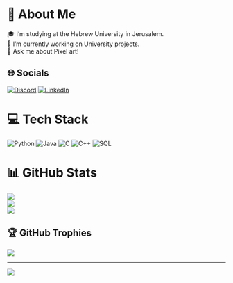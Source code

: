 # 💫 About Me
🎓 I’m studying at the Hebrew University in Jerusalem.<br>🔭 I’m currently working on University projects.<br>💬 Ask me about Pixel art!


## 🌐 Socials
[![Discord](https://img.shields.io/badge/Discord-%237289DA.svg?logo=discord&logoColor=white)](https://discord.gg/noam_k) [![LinkedIn](https://img.shields.io/badge/LinkedIn-%230077B5.svg?logo=linkedin&logoColor=white)](https://linkedin.com/in/www.linkedin.com/in/noam-k) 

# 💻 Tech Stack
![Python](https://img.shields.io/badge/python-3670A0?style=for-the-badge&logo=python&logoColor=ffdd54)  ![Java](https://img.shields.io/badge/java-%23ED8B00.svg?style=for-the-badge&logo=openjdk&logoColor=white)  ![C](https://img.shields.io/badge/c-%2300599C.svg?style=for-the-badge&logo=c&logoColor=white) ![C++](https://img.shields.io/badge/c++-%2300599C.svg?style=for-the-badge&logo=c%2B%2B&logoColor=white)  ![SQL](https://img.shields.io/badge/SQL-%2307405e.svg?style=for-the-badge&logo=sqlite&logoColor=white)
# 📊 GitHub Stats
![](https://github-readme-stats.vercel.app/api?username=noam-kimhi&theme=dracula&hide_border=false&include_all_commits=true&count_private=true)<br/>
![](https://github-readme-streak-stats.herokuapp.com/?user=noam-kimhi&theme=dracula&hide_border=false)<br/>
![](https://github-readme-stats.vercel.app/api/top-langs/?username=noam-kimhi&theme=dracula&hide_border=true&include_all_commits=true&count_private=true&layout=donut)

## 🏆 GitHub Trophies
![](https://github-profile-trophy.vercel.app/?username=noam-kimhi&theme=radical&no-frame=true&no-bg=false&margin-w=4)

---
[![](https://visitcount.itsvg.in/api?id=noam-kimhi&icon=0&color=9)](https://visitcount.itsvg.in)

<!-- Proudly created with GPRM ( https://gprm.itsvg.in ) -->

<!--
**noam-kimhi/noam-kimhi** is a ✨ _special_ ✨ repository because its `README.md` (this file) appears on your GitHub profile.

Here are some ideas to get you started:

- 🔭 I’m currently working on ...
- 🌱 I’m currently learning ...
- 👯 I’m looking to collaborate on ...
- 🤔 I’m looking for help with ...
- 💬 Ask me about ...
- 📫 How to reach me: ...
- 😄 Pronouns: ...
- ⚡ Fun fact: ...
-->

